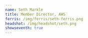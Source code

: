 ```yaml
---
name: Seth Markle
title: Member Director, AWS
ferris: /img/ferris/seth-ferris.png
headshot: /img/headshot/seth.png
showseventh: true
---
```

